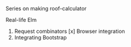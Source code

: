 Series on making roof-calculator

Real-life Elm

1. Request combinators
[x] Browser integration
3. Integrating Bootstrap 
